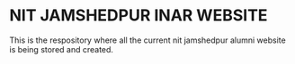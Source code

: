 # NIT JAMSHEDPUR INAR WEBSITE

This is the respository where all the current nit jamshedpur alumni website is being stored and created.
